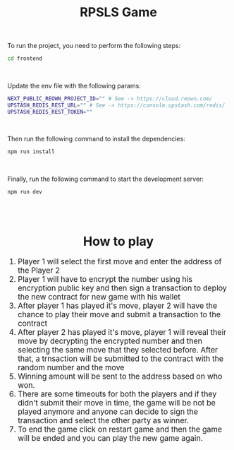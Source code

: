 <h1 align="center">RPSLS Game</h1>

<br />

To run the project, you need to perform the following steps:

```bash
cd frontend
```

<br />

Update the env file with the following params:

```bash
NEXT_PUBLIC_REOWN_PROJECT_ID="" # See -> https://cloud.reown.com/
UPSTASH_REDIS_REST_URL="" # See -> https://console.upstash.com/redis/
UPSTASH_REDIS_REST_TOKEN=""
```

<br />

Then run the following command to install the dependencies:

```bash
npm run install
```

<br />

Finally, run the following command to start the development server:

```bash
npm run dev
```

<br />
<br />

<h1 align="center">How to play</h1>

<ol>
<li style="font-size: 17px;">
Player 1 will select the first move and enter the address of the Player 2
</li>
<li style="font-size: 17px;">
Player 1 will have to encrypt the number using his encryption public key and then sign a transaction to deploy the new contract for new game with his wallet
</li>
<li style="font-size: 17px;">
After player 1 has played it's move, player 2 will have the chance to play their move and submit a transaction to the contract
</li>
<li style="font-size: 17px;">
After player 2 has played it's move, player 1 will reveal their move by decrypting the encrypted number and then selecting the same move that they selected before. After that, a trnsaction will be submitted to the contract with the random number and the move
</li>
<li style="font-size: 17px;">
Winning amount will be sent to the address based on who won.
</li>
<li style="font-size: 17px;">
There are some timeouts for both the players and if they didn't submit their move in time, the game will be not be played anymore and anyone can decide to sign the transaction and select the other party as winner.
</li>
<li style="font-size: 17px;">
To end the game click on restart game and then the game will be ended and you can play the new game again.
</li>
</ol>
